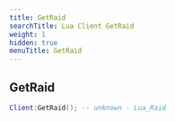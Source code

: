 ```yaml
---
title: GetRaid
searchTitle: Lua Client GetRaid
weight: 1
hidden: true
menuTitle: GetRaid
---
```

## GetRaid
```lua
Client:GetRaid(); -- unknown - Lua_Raid
```